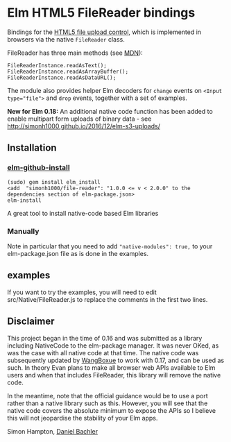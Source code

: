 # Elm HTML5 FileReader bindings

Bindings for the [HTML5 file upload control](http://www.w3.org/TR/html-markup/input.file.html), which is implemented in browsers via the native `FileReader` class.

FileReader has three main methods (see [MDN](https://developer.mozilla.org/en/docs/Web/API/FileReader)):

    FileReaderInstance.readAsText();
    FileReaderInstance.readAsArrayBuffer();
    FileReaderInstance.readAsDataURL();

The module also provides helper Elm decoders for `change` events on `<Input type="file">` and `drop` events, together with a set of examples.

**New for Elm 0.18:** An additional native code function has been added to enable multipart form uploads of binary data - see http://simonh1000.github.io/2016/12/elm-s3-uploads/

## Installation

### [elm-github-install](https://github.com/gdotdesign/elm-github-install)

```
(sudo) gem install elm_install
<add  "simonh1000/file-reader": "1.0.0 <= v < 2.0.0" to the dependencies section of elm-package.json>
elm-install
```

A great tool to install native-code based Elm libraries

### Manually

Note in particular that you need to add `"native-modules": true,` to your elm-package.json file as is done in the examples.

## examples

If you want to try the examples, you will need to edit src/Native/FileReader.js to replace the comments in the first two lines.

## Disclaimer

This project began in the time of 0.16 and was submitted as a library including NativeCode to the elm-package manager. It was never OKed, as was the case with all native code at that time. The native code was subsequently updated by [WangBoxue](https://github.com/WangBoxue) to work with 0.17, and can be used as such. In theory Evan plans to make all browser web APIs available to Elm users and when that includes FileReader, this library will remove the native code.

In the meantime, note that the official guidance would be to use a port rather than a native library such as this. However, you will see that the native code covers the absolute minimum to expose the APIs so I believe this will not jeopardise the stability of your Elm apps.

Simon Hampton, [Daniel Bachler](https://github.com/danyx23)
